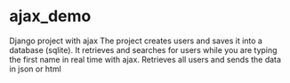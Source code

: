 # ajax_demo
Django project with ajax 
The project creates users and saves it into a database (sqlite).
It retrieves and searches for users while you are typing the first name in real time with ajax.
Retrieves all users and sends the data in json or html
